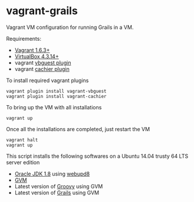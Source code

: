 vagrant-grails
==============

Vagrant VM configuration for running Grails in a VM.

Requirements:
* [Vagrant 1.6.3+](http://docs.vagrantup.com/v2/installation/)
* [VirtualBox 4.3.14+](https://www.virtualbox.org/wiki/Downloads)
* vagrant [vbguest plugin](https://github.com/dotless-de/vagrant-vbguest)
* vagrant [cachier plugin](http://fgrehm.viewdocs.io/vagrant-cachier)

To install required vagrant plugins
```
vagrant plugin install vagrant-vbguest
vagrant plugin install vagrant-cachier
```

To bring up the VM with all installations 
```
vagrant up
```

Once all the installations are completed, just restart the VM
```
vagrant halt
vagrant up
```

This script installs the following softwares on a Ubuntu 14.04 trusty 64 LTS server edition
* [Oracle JDK 1.8](http://www.oracle.com/technetwork/java/javase/downloads/jre8-downloads-2133155.html) using [webupd8](http://www.webupd8.org/2012/09/install-oracle-java-8-in-ubuntu-via-ppa.html)
* [GVM](http://gvmtool.net/)
* Latest version of [Groovy](http://groovy.codehaus.org/) using GVM
* Latest version of [Grails](http://grails.org/) using GVM
